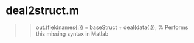 # deal2struct.m
>> out.(fieldnames{:}) = baseStruct + deal(data{:});  % Performs this missing syntax in Matlab
